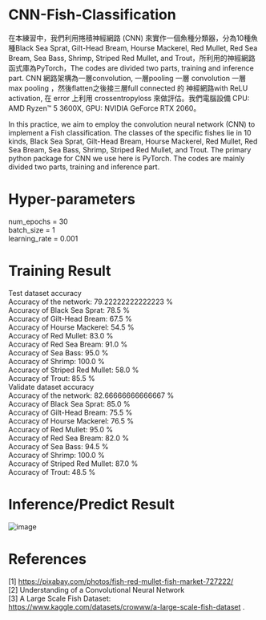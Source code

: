 # CNN-Fish-Classification

在本練習中，我們利用捲積神經網路 (CNN) 來實作一個魚種分類器，分為10種魚種Black Sea Sprat, Gilt-Head Bream, Hourse Mackerel, Red Mullet, Red Sea Bream, Sea Bass, Shrimp, Striped Red Mullet, and Trout，所利用的神經網路函式庫為PyTorch，The codes are divided two parts, training and inference part. CNN 網路架構為一層convolution, 一層pooling 一層 convolution 一層 max pooling ，然後flatten之後接三層full connected 的 神經網路with ReLU activation, 在 error 上利用 crossentropyloss 來做評估。我們電腦設備 CPU: AMD Ryzen™ 5 3600X, GPU: NVIDIA GeForce RTX 2060。

In this practice, we aim to employ the convolution neural network (CNN) to implement a Fish classification. The classes of the specific fishes lie in 10 kinds, Black Sea Sprat, Gilt-Head Bream, Hourse Mackerel, Red Mullet, Red Sea Bream, Sea Bass, Shrimp, Striped Red Mullet, and Trout. The primary python package for CNN we use here is PyTorch. The codes are mainly divided two parts, training and inference part.

# Hyper-parameters  
num_epochs = 30  
batch_size = 1  
learning_rate = 0.001  

# Training Result




Test dataset accuracy  
Accuracy of the network: 79.22222222222223 %  
Accuracy of Black Sea Sprat: 78.5 %  
Accuracy of Gilt-Head Bream: 67.5 %  
Accuracy of Hourse Mackerel: 54.5 %  
Accuracy of Red Mullet: 83.0 %  
Accuracy of Red Sea Bream: 91.0 %  
Accuracy of Sea Bass: 95.0 %  
Accuracy of Shrimp: 100.0 %  
Accuracy of Striped Red Mullet: 58.0 %  
Accuracy of Trout: 85.5 %  
Validate dataset accuracy  
Accuracy of the network: 82.66666666666667 %  
Accuracy of Black Sea Sprat: 85.0 %  
Accuracy of Gilt-Head Bream: 75.5 %  
Accuracy of Hourse Mackerel: 76.5 %  
Accuracy of Red Mullet: 95.0 %  
Accuracy of Red Sea Bream: 82.0 %  
Accuracy of Sea Bass: 94.5 %  
Accuracy of Shrimp: 100.0 %  
Accuracy of Striped Red Mullet: 87.0 %  
Accuracy of Trout: 48.5 %  

# Inference/Predict Result 

![image](https://user-images.githubusercontent.com/108604868/188657533-4e6e30f4-a119-4776-aa95-311f0b2fdfd2.png)

# References
[1] https://pixabay.com/photos/fish-red-mullet-fish-market-727222/  
[2] Understanding of a Convolutional Neural Network  
[3] A Large Scale Fish Dataset:
https://www.kaggle.com/datasets/crowww/a-large-scale-fish-dataset .
